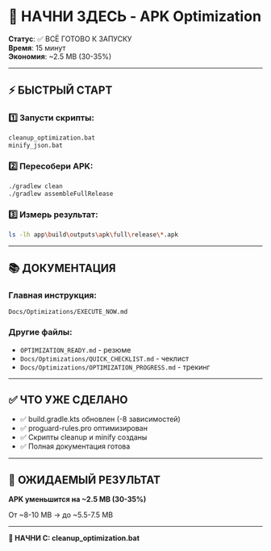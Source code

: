 # 🚀 НАЧНИ ЗДЕСЬ - APK Optimization

**Статус**: ✅ ВСЁ ГОТОВО К ЗАПУСКУ  
**Время**: 15 минут  
**Экономия**: ~2.5 MB (30-35%)

---

## ⚡ БЫСТРЫЙ СТАРТ

### 1️⃣ Запусти скрипты:
```bash
cleanup_optimization.bat
minify_json.bat
```

### 2️⃣ Пересобери APK:
```bash
./gradlew clean
./gradlew assembleFullRelease
```

### 3️⃣ Измерь результат:
```bash
ls -lh app\build\outputs\apk\full\release\*.apk
```

---

## 📚 ДОКУМЕНТАЦИЯ

### Главная инструкция:
```
Docs/Optimizations/EXECUTE_NOW.md
```

### Другие файлы:
- `OPTIMIZATION_READY.md` - резюме
- `Docs/Optimizations/QUICK_CHECKLIST.md` - чеклист
- `Docs/Optimizations/OPTIMIZATION_PROGRESS.md` - трекинг

---

## ✅ ЧТО УЖЕ СДЕЛАНО

- ✅ build.gradle.kts обновлен (-8 зависимостей)
- ✅ proguard-rules.pro оптимизирован
- ✅ Скрипты cleanup и minify созданы
- ✅ Полная документация готова

---

## 🎯 ОЖИДАЕМЫЙ РЕЗУЛЬТАТ

**APK уменьшится на ~2.5 MB (30-35%)**

От ~8-10 MB → до ~5.5-7.5 MB

---

**🚀 НАЧНИ С: cleanup_optimization.bat**
